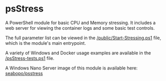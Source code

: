 # psStress
A PowerShell module for basic CPU and Memory stressing. It includes a web server for viewing the container logs
and some basic test controls.

The full parameter list can be viewed in the 
[/public/Start-Stressing.ps1](https://github.com/seabopo/psStress/blob/main/public/Start-Stressing.ps1) 
file, which is the module's main entrypoint.

A variety of Windows and Docker usage examples are available in the 
[/psStress-tests.ps1](https://github.com/seabopo/psStress/blob/main/psStress-tests.ps1) file.

A Windows Nano Server image of this module is available here: 
[seabopo/psstress](https://hub.docker.com/repository/docker/seabopo/psstress/general)
